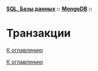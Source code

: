 **[SQL, Базы данных](../../README.md#sql-and-db) ::** 
**[MongoDB](../../README.md#sql-and-db-mongodb) ::**
# Транзакции

<!--

-->

[К оглавлению](../../README.md#sql-and-db-mongodb)



[К оглавлению](../../README.md#sql-and-db-mongodb)
